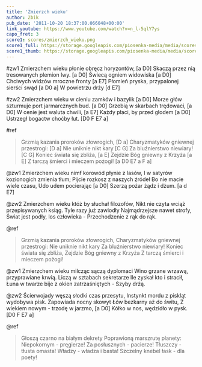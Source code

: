 ```yaml
---
title: 'Zmierzch wieku'
author: Zbik
pub_date: '2011-10-20 18:37:00.066048+00:00'
link_youtube: https://www.youtube.com/watch?v=n_l-5qlY7ys
capo_fret: 3
score1: scores/zmierzch_wieku.png
score1_full: https://storage.googleapis.com/piosenka-media/media/scores/zmierzch_wieku.png
score1_thumb: https://storage.googleapis.com/piosenka-media/media/scores/zmierzch_wieku.png.180x0_q85_upscale.jpg
---
```


#zw1
Zmierzchem wieku płonie obręcz horyzontów, [a D0]
Skaczą przez nią tresowanych plemion lwy. [a D0]
Świecą ogniem widowiska [a D0]
Chciwych widzów mroczne fronty [a E7]
Płomień pryska, przypalonej sierści swąd [a D0 a]
W powietrzu drży [d E7]

#zw2
Zmierzchem wieku w cieniu zamków i bazylik [a D0]
Morze głów szturmuje port jarmarcznych bud. [a D0]
Grzebią w skarbach trędowaci, [a D0]
W cenie jest waluta chwili, [a E7]
Każdy płaci, by przed głodem [a D0]
Ustrzegł bogactw choćby łut. [D0 F E7 a]

#ref
>Grzmią kazania proroków złowrogich, [D a]
>Charyzmatyków gniewnej przestrogi: [D a]
>Nie uniknie nikt kary [C G]
>Za bluźnierstwo niewiary! [C G]
>Koniec świata się zbliża, [a E]
>Zejdzie Bóg gniewny z Krzyża [a E]
>Z tarczą śmierci i mieczem pożogi! [a D0 E7 a F a]

@zw1
Zmierzchem wieku nimf korowód płynie z lasów,
I w satyrów kozionogich zmienia tłum;
Pijcie rozkosz z naszych źródeł
Bo nie macie wiele czasu,
Udo udem pocierając [a D0]
Szerzą pożar żądz i dżum. [a d E7]

@zw2
Zmierzchem wieku któż by słuchał filozofów,
Nikt nie czyta wciąż przepisywanych ksiąg.
Tyle razy już zawiodły
Najmądrzejsze nawet strofy,
Świat jest podły, los człowieka -
Przechodzenie z rąk do rąk.

@ref
>Grzmią kazania proroków złowrogich,
>Charyzmatyków gniewnej przestrogi:
>Nie uniknie nikt kary
>Za bluźnierstwo niewiary!
>Koniec świata się zbliża,
>Zejdzie Bóg gniewny z Krzyża
>Z tarczą śmierci i mieczem pożogi!

@zw1
Zmierzchem wieku milcząc sączą dyplomaci
Wino grzane wrzawą, przyprawiane krwią.
Liczą w sztabach sekretarze
Ile zyskał kto i stracił,
Łuna w twarze bije z okien zatrzaśniętych -
Szyby drżą.

@zw2
Ścierwojady węszą słodki czas przesytu,
Instynkt mordu z piskląt wydobywa pisk.
Zapowiada nocny skowyt
Łów bezkarny aż do świtu,
Z wiekiem nowym - trzodę w jarzmo, [a D0]
Kółko w nos, wędzidło w pysk. [D0 F E7 a]

@ref
>Głoszą czarno na białym dekrety
>Poprawioną marszrutę planety:
>Niepokornym - pręgierze!
>Za posłusznych - pacierze!
>Tłuszczy - tłusta omasta!
>Władzy - władza i basta!
>Szczelny knebel łask - dla poety!